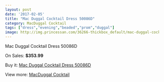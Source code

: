 ```yaml
---
layout: post
date: '2017-02-05'
title: "Mac Duggal Cocktail Dress 50086D"
category: MacDuggal Cocktail
tags: ["dress","evening","beaded","prom","duggal"]
image: http://img.princessan.com/36266-thickbox_default/mac-duggal-cocktail-dress-50086d.jpg
---
```

Mac Duggal Cocktail Dress 50086D

On Sales: **$353.99**
<a href="https://www.princessan.com/en/16997-mac-duggal-cocktail-dress-50086d.html"><amp-img layout="responsive" width="600" height="600" src="//img.princessan.com/36266-thickbox_default/mac-duggal-cocktail-dress-50086d.jpg" alt="Mac Duggal Cocktail Dress 50086D 0" /></a>

Buy it: [Mac Duggal Cocktail Dress 50086D](https://www.princessan.com/en/16997-mac-duggal-cocktail-dress-50086d.html "Mac Duggal Cocktail Dress 50086D")

View more: [MacDuggal Cocktail](https://www.princessan.com/en/141- "MacDuggal Cocktail")